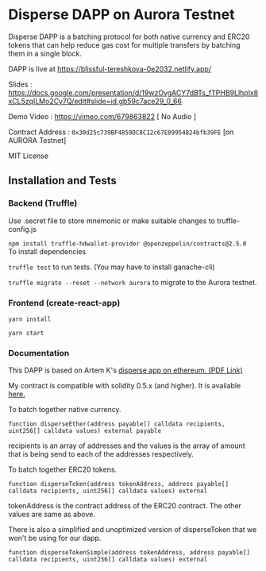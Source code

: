 # Disperse DAPP on Aurora Testnet

Disperse DAPP is a batching protocol for both native currency and ERC20 tokens that can help reduce gas cost for multiple transfers by batching them in a single block.

DAPP is live at https://blissful-tereshkova-0e2032.netlify.app/

Slides : https://docs.google.com/presentation/d/19wzOvgACY7dBTs_fTPHB9Llhplx8xCL5zqILMo2Cy7Q/edit#slide=id.gb59c7ace29_0_66

Demo Video : https://vimeo.com/679863822            [ No Audio ]

Contract Address : ```0x30d25c739BF4859DC8C12c67E89954824bfb39FE``` [on AURORA Testnet]

MIT License

## Installation and Tests

### Backend (Truffle)

Use .secret file to store mnemonic or make suitable changes to truffle-config.js

```npm install truffle-hdwallet-provider @openzeppelin/contracts@2.5.0 ``` To install dependencies

```truffle test``` to run tests. (You may have to install ganache-cli)

```truffle migrate --reset --network aurora``` to migrate to the Aurora testnet.

### Frontend (create-react-app)

``` yarn install ```

``` yarn start ```

### Documentation

This DAPP is based on Artem K's [disperse app on ethereum. (PDF Link)](https://disperse.app/disperse.pdf)

My contract is compatible with solidity 0.5.x (and higher). It is available [here.](https://github.com/encoderafat/disperseAurora/blob/main/truffle/contracts/disperse.sol)

To batch together native currency.

```function disperseEther(address payable[] calldata recipients, uint256[] calldata values) external payable ```

recipients is an array of addresses and the values is the array of amount that is being send to each of the addresses respectively.

To batch together ERC20 tokens.

```function disperseToken(address tokenAddress, address payable[] calldata recipients, uint256[] calldata values) external```

tokenAddress is the contract address of the ERC20 contract. The other values are same as above.

There is also a simplified and unoptimized version of disperseToken that we won't be using for our dapp.

```function disperseTokenSimple(address tokenAddress, address payable[] calldata recipients, uint256[] calldata values) external```
